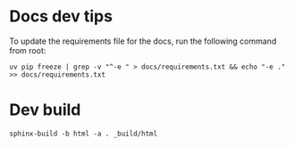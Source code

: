 # Docs dev tips

To update the requirements file for the docs, run the following command from root:

```
uv pip freeze | grep -v "^-e " > docs/requirements.txt && echo "-e ." >> docs/requirements.txt
```

# Dev build

```
sphinx-build -b html -a . _build/html
```
